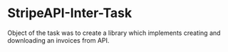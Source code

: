 # StripeAPI-Inter-Task
Object of the task was to create a library which implements creating and downloading an invoices from API.
